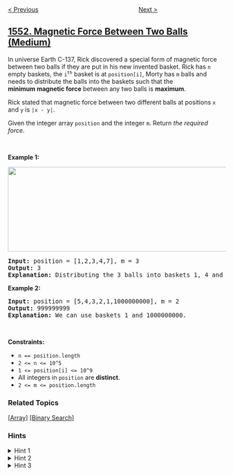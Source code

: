 <!--|This file generated by command(leetcode description); DO NOT EDIT.    |-->
<!--+----------------------------------------------------------------------+-->
<!--|@author    openset <openset.wang@gmail.com>                           |-->
<!--|@link      https://github.com/openset                                 |-->
<!--|@home      https://github.com/openset/leetcode                        |-->
<!--+----------------------------------------------------------------------+-->

[< Previous](../minimum-operations-to-make-array-equal "Minimum Operations to Make Array Equal")
　　　　　　　　　　　　　　　　
[Next >](../minimum-number-of-days-to-eat-n-oranges "Minimum Number of Days to Eat N Oranges")

## [1552. Magnetic Force Between Two Balls (Medium)](https://leetcode.com/problems/magnetic-force-between-two-balls "两球之间的磁力")

<p>In universe Earth&nbsp;C-137, Rick discovered a special form of magnetic force between&nbsp;two balls if they are put in his new invented basket. Rick has&nbsp;<code>n</code> empty baskets, the <code>i<sup>th</sup></code> basket is at <code>position[i]</code>, Morty has <code>m</code> balls and needs to distribute the balls into the baskets such that the <strong>minimum&nbsp;magnetic force</strong>&nbsp;between any two balls is <strong>maximum</strong>.</p>

<p>Rick stated that&nbsp;magnetic force between two different balls at positions <code>x</code> and <code>y</code> is <code>|x - y|</code>.</p>

<p>Given the integer array <code>position</code>&nbsp;and the integer <code>m</code>. Return <em>the required force</em>.</p>

<p>&nbsp;</p>
<p><strong>Example 1:</strong></p>
<img alt="" src="https://assets.leetcode.com/uploads/2020/08/11/q3v1.jpg" style="width: 562px; height: 195px;" />
<pre>
<strong>Input:</strong> position = [1,2,3,4,7], m = 3
<strong>Output:</strong> 3
<strong>Explanation:</strong> Distributing the 3 balls into baskets 1, 4 and 7 will make the magnetic force between ball pairs [3, 3, 6]. The minimum magnetic force is 3. We cannot achieve a larger minimum magnetic force than 3.
</pre>

<p><strong>Example 2:</strong></p>

<pre>
<strong>Input:</strong> position = [5,4,3,2,1,1000000000], m = 2
<strong>Output:</strong> 999999999
<strong>Explanation:</strong> We can use baskets 1 and 1000000000.
</pre>

<p>&nbsp;</p>
<p><strong>Constraints:</strong></p>

<ul>
	<li><code>n == position.length</code></li>
	<li><code>2 &lt;= n &lt;= 10^5</code></li>
	<li><code>1 &lt;= position[i] &lt;= 10^9</code></li>
	<li>All integers in <code>position</code> are <strong>distinct</strong>.</li>
	<li><code>2 &lt;= m &lt;= position.length</code></li>
</ul>

### Related Topics
  [[Array](../../tag/array/README.md)]
  [[Binary Search](../../tag/binary-search/README.md)]

### Hints
<details>
<summary>Hint 1</summary>
If you can place balls such that the answer is x then you can do it for y where y < x.
</details>

<details>
<summary>Hint 2</summary>
Similarly if you cannot place balls such that the answer is x then you can do it for y where y > x.
</details>

<details>
<summary>Hint 3</summary>
Binary search on the answer and greedily see if it is possible.
</details>
